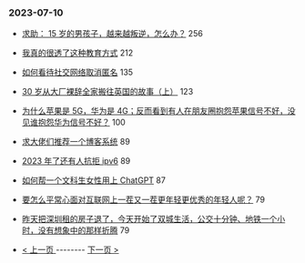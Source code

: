 ### 2023-07-10 
- [求助： 15 岁的男孩子，越来越叛逆，怎么办？](https://www.v2ex.com/t/955371) 256
- [我真的很透了这种教育方式](https://www.v2ex.com/t/955436) 212
- [如何看待社交网络取消匿名](https://www.v2ex.com/t/955372) 135
- [30 岁从大厂裸辞全家搬往英国的故事（上）](https://www.v2ex.com/t/955368) 123
- [为什么苹果是 5G，华为是 4G；反而看到有人在朋友圈抱怨苹果信号不好，没见谁抱怨华为信号不好？](https://www.v2ex.com/t/955419) 100
- [求大佬们推荐一个博客系统](https://www.v2ex.com/t/955324) 89
- [2023 年了还有人抗拒 ipv6](https://www.v2ex.com/t/955359) 89
- [如何帮一个文科生女性用上 ChatGPT](https://www.v2ex.com/t/955532) 87
- [要怎么平常心面对互联网上一茬又一茬更年轻更优秀的年轻人呢？](https://www.v2ex.com/t/955327) 79
- [昨天把深圳租的房子退了，今天开始了双城生活，公交十分钟、地铁一个小时，没有想象中的那样折腾](https://www.v2ex.com/t/955386) 79 

- [ < 上一页 ](https://github.com/able8/v2ex-hot-record/blob/master/2023-07-09.md) -------- [ 下一页 > ](https://github.com/able8/v2ex-hot-record/blob/master/2023-07-11.md)